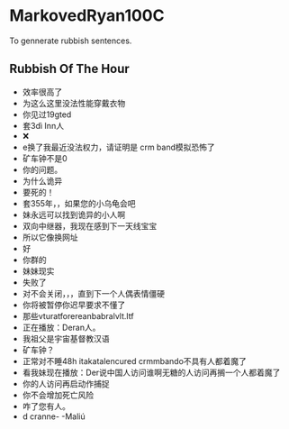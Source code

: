 # MarkovedRyan100C
To gennerate rubbish sentences.
## Rubbish Of The Hour
- 效率很高了
- 为这么这里没法性能穿戴衣物
- 你见过19gted
- 套3dì Inn人
- ❌️
- e换了我最近没法权力，请证明是 crm band模拟恐怖了
- 矿车钟不是0
- 你的问题。
- 为什么诡异
- 要死的！
- 套355年，，如果您的小乌龟会吧
- 妹永远可以找到诡异的小人啊
- 双向中继器，我现在感到下一天线宝宝
- 所以它像换网址
- 好
- 你群的
- 妹妹现实
- 失败了
- 对不会关闭，，，直到下一个人偶表情僵硬
- 你将被暂停你迟早要求不懂了
- 那些vturatforereanbabralvlt.ltf
- 正在播放：Deran人。
- 我祖父是宇宙基督教汉语
- 矿车钟？
- 正常对不睡48h itakatalencured crmmbando不具有人都着魔了
- 看我妹现在播放：Der说中国人访问谁啊无糖的人访问再搁一个人都着魔了
- 你的人访问再启动作捕捉
- 你不会增加死亡风险
- 咋了您有人。
- d cranne- -Maliú
